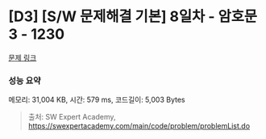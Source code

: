 # [D3] [S/W 문제해결 기본] 8일차 - 암호문3 - 1230 

[문제 링크](https://swexpertacademy.com/main/code/problem/problemDetail.do?contestProbId=AV14zIwqAHwCFAYD) 

### 성능 요약

메모리: 31,004 KB, 시간: 579 ms, 코드길이: 5,003 Bytes



> 출처: SW Expert Academy, https://swexpertacademy.com/main/code/problem/problemList.do